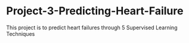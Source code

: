 # Project-3-Predicting-Heart-Failure
This project is to predict heart failures through 5 Supervised Learning Techniques
